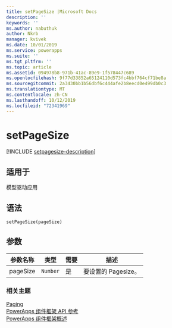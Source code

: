 ```yaml
---
title: setPageSize |Microsoft Docs
description: ''
keywords: ''
ms.author: nabuthuk
author: Nkrb
manager: kvivek
ms.date: 10/01/2019
ms.service: powerapps
ms.suite: ''
ms.tgt_pltfrm: ''
ms.topic: article
ms.assetid: 094978b8-971b-41ac-89e9-1f578447c689
ms.openlocfilehash: 9f77d33852a65124110d573fc4bbf764cf71be8a
ms.sourcegitcommit: 2a3430bb1b56dbf6c444afe2b8eecd0e499db0c3
ms.translationtype: MT
ms.contentlocale: zh-CN
ms.lasthandoff: 10/12/2019
ms.locfileid: "72341969"
---
```

# <a name="setpagesize"></a>setPageSize

[!INCLUDE [setpagesize-description](includes/setpagesize-description.md)]

## <a name="available-for"></a>适用于 

模型驱动应用

## <a name="syntax"></a>语法

`setPageSize(pageSize)`

## <a name="parameters"></a>参数

| 参数名称|类型|需要|描述|
| ------------- |----|--------|-----------|
|pageSize|`Number`|是|要设置的 Pagesize。|


### <a name="related-topics"></a>相关主题

[Paging](../paging.md)<br/>
[PowerApps 组件框架 API 参考](../../reference/index.md)<br/>
[PowerApps 组件框架概述](../../overview.md)
